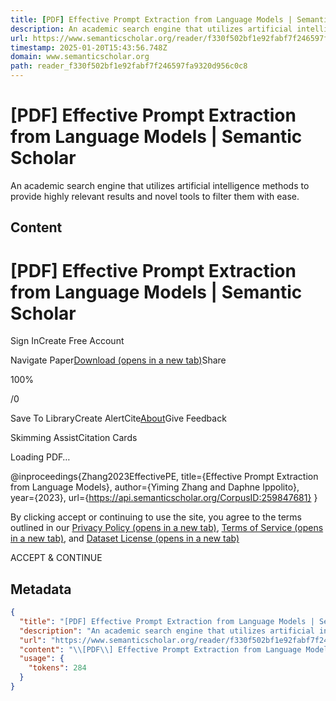 ```yaml
---
title: [PDF] Effective Prompt Extraction from Language Models | Semantic Scholar
description: An academic search engine that utilizes artificial intelligence methods to provide highly relevant results and novel tools to filter them with ease.
url: https://www.semanticscholar.org/reader/f330f502bf1e92fabf7f246597fa9320d956c0c8
timestamp: 2025-01-20T15:43:56.748Z
domain: www.semanticscholar.org
path: reader_f330f502bf1e92fabf7f246597fa9320d956c0c8
---
```


# [PDF] Effective Prompt Extraction from Language Models | Semantic Scholar


An academic search engine that utilizes artificial intelligence methods to provide highly relevant results and novel tools to filter them with ease.


## Content

\[PDF\] Effective Prompt Extraction from Language Models | Semantic Scholar
===============
                                                    

 

[](https://www.semanticscholar.org/paper/b9df0d4631f9fab1432c152765e243ae4cd667f4)

Sign InCreate Free Account

Navigate Paper[Download (opens in a new tab)](https://export.arxiv.org/pdf/2307.06865v3.pdf)Share

100%

/0

Save To LibraryCreate AlertCite[About](https://www.semanticscholar.org/faq#semantic-reader)Give Feedback

Skimming AssistCitation Cards

Loading PDF…

@inproceedings{Zhang2023EffectivePE,
  title={Effective Prompt Extraction from Language Models},
  author={Yiming Zhang and Daphne Ippolito},
  year={2023},
  url={https://api.semanticscholar.org/CorpusID:259847681}
}

By clicking accept or continuing to use the site, you agree to the terms outlined in our [Privacy Policy (opens in a new tab)](https://allenai.org/privacy-policy.html), [Terms of Service (opens in a new tab)](https://allenai.org/terms), and [Dataset License (opens in a new tab)](http://api.semanticscholar.org/corpus/legal)

ACCEPT & CONTINUE

## Metadata

```json
{
  "title": "[PDF] Effective Prompt Extraction from Language Models | Semantic Scholar",
  "description": "An academic search engine that utilizes artificial intelligence methods to provide highly relevant results and novel tools to filter them with ease.",
  "url": "https://www.semanticscholar.org/reader/f330f502bf1e92fabf7f246597fa9320d956c0c8",
  "content": "\\[PDF\\] Effective Prompt Extraction from Language Models | Semantic Scholar\n===============\n                                                    \n\n \n\n[](https://www.semanticscholar.org/paper/b9df0d4631f9fab1432c152765e243ae4cd667f4)\n\nSign InCreate Free Account\n\nNavigate Paper[Download (opens in a new tab)](https://export.arxiv.org/pdf/2307.06865v3.pdf)Share\n\n100%\n\n/0\n\nSave To LibraryCreate AlertCite[About](https://www.semanticscholar.org/faq#semantic-reader)Give Feedback\n\nSkimming AssistCitation Cards\n\nLoading PDF…\n\n@inproceedings{Zhang2023EffectivePE,\n  title={Effective Prompt Extraction from Language Models},\n  author={Yiming Zhang and Daphne Ippolito},\n  year={2023},\n  url={https://api.semanticscholar.org/CorpusID:259847681}\n}\n\nBy clicking accept or continuing to use the site, you agree to the terms outlined in our [Privacy Policy (opens in a new tab)](https://allenai.org/privacy-policy.html), [Terms of Service (opens in a new tab)](https://allenai.org/terms), and [Dataset License (opens in a new tab)](http://api.semanticscholar.org/corpus/legal)\n\nACCEPT & CONTINUE",
  "usage": {
    "tokens": 284
  }
}
```
